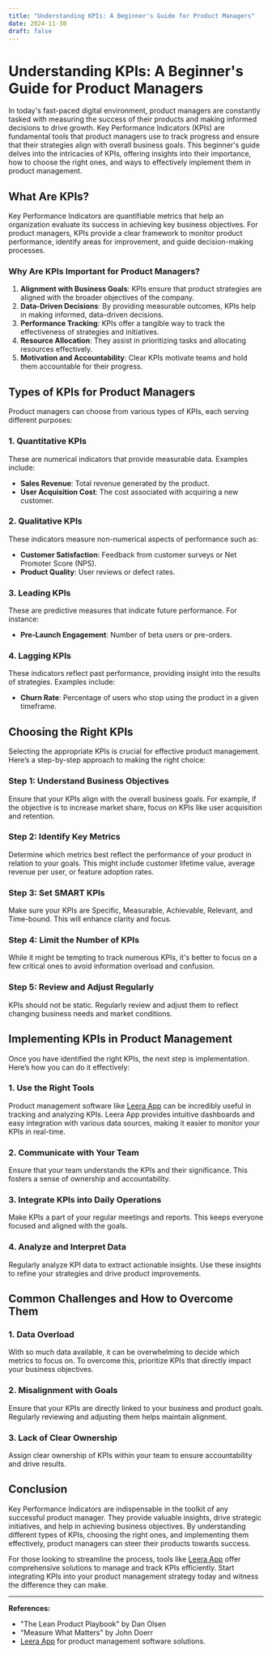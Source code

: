 ```yaml
---
title: "Understanding KPIs: A Beginner's Guide for Product Managers"
date: 2024-11-30
draft: false
---
```

# Understanding KPIs: A Beginner's Guide for Product Managers

In today's fast-paced digital environment, product managers are constantly tasked with measuring the success of their products and making informed decisions to drive growth. Key Performance Indicators (KPIs) are fundamental tools that product managers use to track progress and ensure that their strategies align with overall business goals. This beginner's guide delves into the intricacies of KPIs, offering insights into their importance, how to choose the right ones, and ways to effectively implement them in product management.

## What Are KPIs?

Key Performance Indicators are quantifiable metrics that help an organization evaluate its success in achieving key business objectives. For product managers, KPIs provide a clear framework to monitor product performance, identify areas for improvement, and guide decision-making processes.

### Why Are KPIs Important for Product Managers?

1. **Alignment with Business Goals**: KPIs ensure that product strategies are aligned with the broader objectives of the company.
2. **Data-Driven Decisions**: By providing measurable outcomes, KPIs help in making informed, data-driven decisions.
3. **Performance Tracking**: KPIs offer a tangible way to track the effectiveness of strategies and initiatives.
4. **Resource Allocation**: They assist in prioritizing tasks and allocating resources effectively.
5. **Motivation and Accountability**: Clear KPIs motivate teams and hold them accountable for their progress.

## Types of KPIs for Product Managers

Product managers can choose from various types of KPIs, each serving different purposes:

### 1. **Quantitative KPIs**

These are numerical indicators that provide measurable data. Examples include:
- **Sales Revenue**: Total revenue generated by the product.
- **User Acquisition Cost**: The cost associated with acquiring a new customer.

### 2. **Qualitative KPIs**

These indicators measure non-numerical aspects of performance such as:
- **Customer Satisfaction**: Feedback from customer surveys or Net Promoter Score (NPS).
- **Product Quality**: User reviews or defect rates.

### 3. **Leading KPIs**

These are predictive measures that indicate future performance. For instance:
- **Pre-Launch Engagement**: Number of beta users or pre-orders.

### 4. **Lagging KPIs**

These indicators reflect past performance, providing insight into the results of strategies. Examples include:
- **Churn Rate**: Percentage of users who stop using the product in a given timeframe.

## Choosing the Right KPIs

Selecting the appropriate KPIs is crucial for effective product management. Here’s a step-by-step approach to making the right choice:

### Step 1: Understand Business Objectives

Ensure that your KPIs align with the overall business goals. For example, if the objective is to increase market share, focus on KPIs like user acquisition and retention.

### Step 2: Identify Key Metrics

Determine which metrics best reflect the performance of your product in relation to your goals. This might include customer lifetime value, average revenue per user, or feature adoption rates.

### Step 3: Set SMART KPIs

Make sure your KPIs are Specific, Measurable, Achievable, Relevant, and Time-bound. This will enhance clarity and focus.

### Step 4: Limit the Number of KPIs

While it might be tempting to track numerous KPIs, it's better to focus on a few critical ones to avoid information overload and confusion.

### Step 5: Review and Adjust Regularly

KPIs should not be static. Regularly review and adjust them to reflect changing business needs and market conditions.

## Implementing KPIs in Product Management

Once you have identified the right KPIs, the next step is implementation. Here’s how you can do it effectively:

### 1. **Use the Right Tools**

Product management software like [Leera App](https://leera.app) can be incredibly useful in tracking and analyzing KPIs. Leera App provides intuitive dashboards and easy integration with various data sources, making it easier to monitor your KPIs in real-time.

### 2. **Communicate with Your Team**

Ensure that your team understands the KPIs and their significance. This fosters a sense of ownership and accountability.

### 3. **Integrate KPIs into Daily Operations**

Make KPIs a part of your regular meetings and reports. This keeps everyone focused and aligned with the goals.

### 4. **Analyze and Interpret Data**

Regularly analyze KPI data to extract actionable insights. Use these insights to refine your strategies and drive product improvements.

## Common Challenges and How to Overcome Them

### 1. **Data Overload**

With so much data available, it can be overwhelming to decide which metrics to focus on. To overcome this, prioritize KPIs that directly impact your business objectives.

### 2. **Misalignment with Goals**

Ensure that your KPIs are directly linked to your business and product goals. Regularly reviewing and adjusting them helps maintain alignment.

### 3. **Lack of Clear Ownership**

Assign clear ownership of KPIs within your team to ensure accountability and drive results.

## Conclusion

Key Performance Indicators are indispensable in the toolkit of any successful product manager. They provide valuable insights, drive strategic initiatives, and help in achieving business objectives. By understanding different types of KPIs, choosing the right ones, and implementing them effectively, product managers can steer their products towards success.

For those looking to streamline the process, tools like [Leera App](https://leera.app) offer comprehensive solutions to manage and track KPIs efficiently. Start integrating KPIs into your product management strategy today and witness the difference they can make.

---

**References:**
- "The Lean Product Playbook" by Dan Olsen
- "Measure What Matters" by John Doerr
- [Leera App](https://leera.app) for product management software solutions.